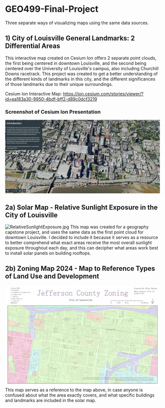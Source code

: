 # GEO499-Final-Project
Three separate ways of visualizing maps using the same data sources. 

## 1) City of Louisville General Landmarks: 2 Differential Areas
This interactive map created on Cesium Ion offers 2 separate point clouds, the first being centered in downtown Louisville, and the second being centered over the University of Louisville's campus, also including Churchill Downs racetrack. This project was created to get a better understanding of the different kinds of landmarks in this city, and the different significances of those landmarks due to their unique surroundings.

Cesium Ion Interactive Map: https://ion.cesium.com/stories/viewer/?id=ea183a30-9950-4bdf-bff2-d89c0dcf3219 

### Screenshot of Cesium Ion Presentation
![CesiumIonScreenshot.png](CesiumIonScreenshot.png)

## 2a) Solar Map - Relative Sunlight Exposure in the City of Louisville
![RelativeSunlightExposure.jpg](RelativeSunlightExposure.jpg)
This map was created for a geography capstone project, and uses the same data as the first point cloud for downtown Louisville. I decided to include it because it serves as a resource to better comprehend what exact areas receive the most overall sunlight exposure throughout each day, and this can decipher what areas work best to install solar panels on building rooftops.

## 2b) Zoning Map 2024 - Map to Reference Types of Land Use and Development
![JeffersonCountyZoning.jpg](JeffersonCountyZoning.jpg)
This map serves as a reference to the map above, in case anyone is confused about what the area exactly covers, and what specific buildings and landmarks are included in the solar map. 

